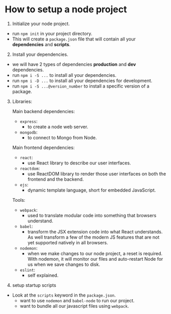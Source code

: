 # How to setup a node project

1. Initialize your node project.
* run `npm init` in your project directory.
* This will create a `package.json` file that will contain all your **dependencies** and **scripts**.

2. Install your dependencies.
* we will have 2 types of dependencies **production** and **dev** dependencies.
* run `npm i -S ...` to install all your dependencies.
* run `npm i -D ...` to install all your dependencies for development.
* run `npm i -S ...@version_number` to install a specific version of a package.

3. Libraries:

    Main backend dependencies:
      * `express`:
        * to create a node web server.
      * `mongodb`:
        * to connect to Mongo from Node.

    Main frontend dependencies:
      * `react`:
        * use React library to describe our user interfaces.
      * `reactdom`:
        * use ReactDOM library to render those user interfaces on both the frontend and the backend.
      * `ejs`:
        * dynamic template language, short for embedded JavaScript.

    Tools:
      * `webpack`:
        * used to translate modular code into something that browsers understand.
      * `babel`:
        * transform the JSX extension code into what React understands. As well transform a few of the modern JS features that are not yet supported natively in all browsers.
      * `nodemon`:
        * when we make changes to our node project, a reset is required. With nodemon, it will monitor our files and auto-restart Node for us when we save changes to disk.
      * `eslint`:
        * self explained.

4. setup startup scripts
* Look at the `scripts` keyword in the `package.json`.
  * want to use `nodemon` and `babel-node` to run our project.
  * want to bundle all our javascript files using `webpack`.
